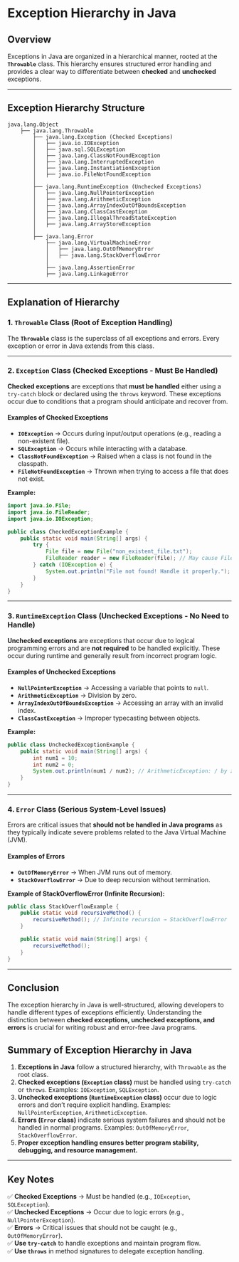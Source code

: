 # **Exception Hierarchy in Java**  

## **Overview**  
Exceptions in Java are organized in a hierarchical manner, rooted at the **`Throwable`** class. This hierarchy ensures structured error handling and provides a clear way to differentiate between **checked** and **unchecked** exceptions.  

---

## **Exception Hierarchy Structure**  

```
java.lang.Object  
    ├── java.lang.Throwable  
        ├── java.lang.Exception (Checked Exceptions)  
        │   ├── java.io.IOException  
        │   ├── java.sql.SQLException  
        │   ├── java.lang.ClassNotFoundException  
        │   ├── java.lang.InterruptedException  
        │   ├── java.lang.InstantiationException  
        │   ├── java.io.FileNotFoundException  
        │
        ├── java.lang.RuntimeException (Unchecked Exceptions)  
        │   ├── java.lang.NullPointerException  
        │   ├── java.lang.ArithmeticException  
        │   ├── java.lang.ArrayIndexOutOfBoundsException  
        │   ├── java.lang.ClassCastException  
        │   ├── java.lang.IllegalThreadStateException  
        │   ├── java.lang.ArrayStoreException  
        │
        ├── java.lang.Error  
            ├── java.lang.VirtualMachineError  
            │   ├── java.lang.OutOfMemoryError  
            │   ├── java.lang.StackOverflowError  
            │
            ├── java.lang.AssertionError  
            ├── java.lang.LinkageError  
```

---

## **Explanation of Hierarchy**  

### **1. `Throwable` Class (Root of Exception Handling)**  
The **`Throwable`** class is the superclass of all exceptions and errors. Every exception or error in Java extends from this class.  

---

### **2. `Exception` Class (Checked Exceptions - Must Be Handled)**
**Checked exceptions** are exceptions that **must be handled** either using a `try-catch` block or declared using the `throws` keyword. These exceptions occur due to conditions that a program should anticipate and recover from.  

#### **Examples of Checked Exceptions**  
- **`IOException`** → Occurs during input/output operations (e.g., reading a non-existent file).  
- **`SQLException`** → Occurs while interacting with a database.  
- **`ClassNotFoundException`** → Raised when a class is not found in the classpath.  
- **`FileNotFoundException`** → Thrown when trying to access a file that does not exist.  

**Example:**  

```java
import java.io.File;
import java.io.FileReader;
import java.io.IOException;

public class CheckedExceptionExample {
    public static void main(String[] args) {
        try {
            File file = new File("non_existent_file.txt");
            FileReader reader = new FileReader(file); // May cause FileNotFoundException
        } catch (IOException e) {
            System.out.println("File not found! Handle it properly.");
        }
    }
}
```

---

### **3. `RuntimeException` Class (Unchecked Exceptions - No Need to Handle)**
**Unchecked exceptions** are exceptions that occur due to logical programming errors and are **not required** to be handled explicitly. These occur during runtime and generally result from incorrect program logic.  

#### **Examples of Unchecked Exceptions**  
- **`NullPointerException`** → Accessing a variable that points to `null`.  
- **`ArithmeticException`** → Division by zero.  
- **`ArrayIndexOutOfBoundsException`** → Accessing an array with an invalid index.  
- **`ClassCastException`** → Improper typecasting between objects.  

**Example:**  

```java
public class UncheckedExceptionExample {
    public static void main(String[] args) {
        int num1 = 10;
        int num2 = 0;
        System.out.println(num1 / num2); // ArithmeticException: / by zero
    }
}
```

---

### **4. `Error` Class (Serious System-Level Issues)**
Errors are critical issues that **should not be handled in Java programs** as they typically indicate severe problems related to the Java Virtual Machine (JVM).  

#### **Examples of Errors**  
- **`OutOfMemoryError`** → When JVM runs out of memory.  
- **`StackOverflowError`** → Due to deep recursion without termination.  

**Example of StackOverflowError (Infinite Recursion):**  

```java
public class StackOverflowExample {
    public static void recursiveMethod() {
        recursiveMethod(); // Infinite recursion → StackOverflowError
    }

    public static void main(String[] args) {
        recursiveMethod();
    }
}
```

---

## **Conclusion**  
The exception hierarchy in Java is well-structured, allowing developers to handle different types of exceptions efficiently. Understanding the distinction between **checked exceptions, unchecked exceptions, and errors** is crucial for writing robust and error-free Java programs.

## **Summary of Exception Hierarchy in Java**  

1. **Exceptions in Java** follow a structured hierarchy, with `Throwable` as the root class.  
2. **Checked exceptions (`Exception` class)** must be handled using `try-catch` or `throws`. Examples: `IOException`, `SQLException`.  
3. **Unchecked exceptions (`RuntimeException` class)** occur due to logic errors and don’t require explicit handling. Examples: `NullPointerException`, `ArithmeticException`.  
4. **Errors (`Error` class)** indicate serious system failures and should not be handled in normal programs. Examples: `OutOfMemoryError`, `StackOverflowError`.  
5. **Proper exception handling ensures better program stability, debugging, and resource management.**  

---

## **Key Notes**  

✅ **Checked Exceptions** → Must be handled (e.g., `IOException`, `SQLException`).  
✅ **Unchecked Exceptions** → Occur due to logic errors (e.g., `NullPointerException`).  
✅ **Errors** → Critical issues that should not be caught (e.g., `OutOfMemoryError`).  
✅ **Use `try-catch`** to handle exceptions and maintain program flow.  
✅ **Use `throws`** in method signatures to delegate exception handling.